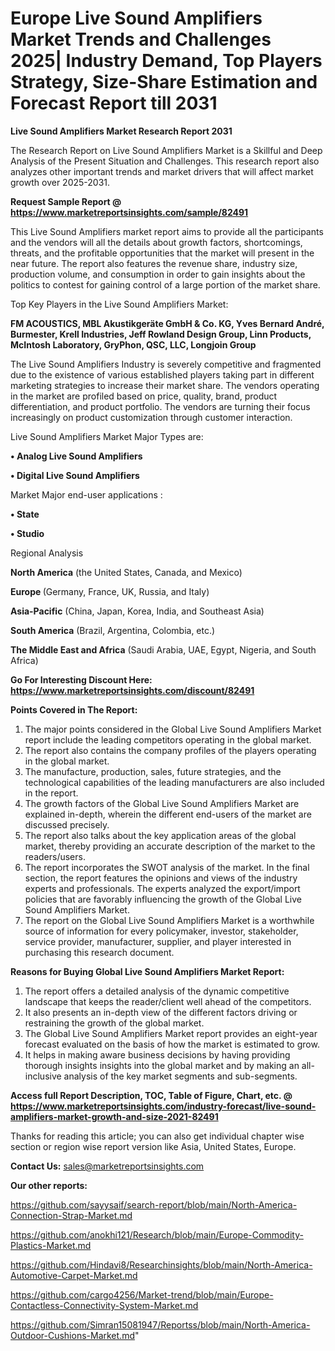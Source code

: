 # Europe Live Sound Amplifiers Market Trends and Challenges 2025| Industry Demand, Top Players Strategy, Size-Share Estimation and Forecast Report till 2031

<strong>Live Sound Amplifiers Market Research Report 2031</strong>

The Research Report on Live Sound Amplifiers Market is a Skillful and Deep Analysis of the Present Situation and Challenges. This research report also analyzes other important trends and market drivers that will affect market growth over 2025-2031.

<strong>Request Sample Report @ <a href=https://www.marketreportsinsights.com/sample/82491>https://www.marketreportsinsights.com/sample/82491</a></strong>

This Live Sound Amplifiers market report aims to provide all the participants and the vendors will all the details about growth factors, shortcomings, threats, and the profitable opportunities that the market will present in the near future. The report also features the revenue share, industry size, production volume, and consumption in order to gain insights about the politics to contest for gaining control of a large portion of the market share.

Top Key Players in the Live Sound Amplifiers Market:

<strong>FM ACOUSTICS, MBL Akustikgeräte GmbH & Co. KG, Yves Bernard André, Burmester, Krell Industries, Jeff Rowland Design Group, Linn Products, McIntosh Laboratory, GryPhon, QSC, LLC, Longjoin Group</strong>

The Live Sound Amplifiers Industry is severely competitive and fragmented due to the existence of various established players taking part in different marketing strategies to increase their market share. The vendors operating in the market are profiled based on price, quality, brand, product differentiation, and product portfolio. The vendors are turning their focus increasingly on product customization through customer interaction.

Live Sound Amplifiers Market Major Types are:

<strong>• Analog Live Sound Amplifiers

• Digital Live Sound Amplifiers</strong>

Market Major end-user applications :

<strong>• State

• Studio</strong>

Regional Analysis

</u><strong><b>North America</b></strong> (the United States, Canada, and Mexico)

<strong><b>Europe </b></strong>(Germany, France, UK, Russia, and Italy)

<strong><b>Asia-Pacific</b></strong> (China, Japan, Korea, India, and Southeast Asia)

<strong><b>South America</b></strong> (Brazil, Argentina, Colombia, etc.)

<strong><b>The Middle East and Africa</b></strong> (Saudi Arabia, UAE, Egypt, Nigeria, and South Africa)

<strong>Go For Interesting Discount Here: <a href=https://www.marketreportsinsights.com/discount/82491>https://www.marketreportsinsights.com/discount/82491</a></strong>

<strong>Points Covered in The Report:</strong>
<ol>
  <li>The major points considered in the Global Live Sound Amplifiers Market report include the leading competitors operating in the global market.</li>
  <li>The report also contains the company profiles of the players operating in the global market.</li>
  <li>The manufacture, production, sales, future strategies, and the technological capabilities of the leading manufacturers are also included in the report.</li>
  <li>The growth factors of the Global Live Sound Amplifiers Market are explained in-depth, wherein the different end-users of the market are discussed precisely.</li>
  <li>The report also talks about the key application areas of the global market, thereby providing an accurate description of the market to the readers/users.</li>
  <li>The report incorporates the SWOT analysis of the market. In the final section, the report features the opinions and views of the industry experts and professionals. The experts analyzed the export/import policies that are favorably influencing the growth of the Global Live Sound Amplifiers Market.</li>
  <li>The report on the Global Live Sound Amplifiers Market is a worthwhile source of information for every policymaker, investor, stakeholder, service provider, manufacturer, supplier, and player interested in purchasing this research document.</li>
</ol>
<strong>Reasons for Buying Global Live Sound Amplifiers Market Report:</strong>

<ol>
  <li>The report offers a detailed analysis of the dynamic competitive landscape that keeps the reader/client well ahead of the competitors.</li>
  <li>It also presents an in-depth view of the different factors driving or restraining the growth of the global market.</li>
  <li>The Global Live Sound Amplifiers Market report provides an eight-year forecast evaluated on the basis of how the market is estimated to grow.</li>
  <li>It helps in making aware business decisions by having providing thorough insights insights into the global market and by making an all-inclusive analysis of the key market segments and sub-segments.</li>
</ol>
<strong>Access full Report Description, TOC, Table of Figure, Chart, etc. @ <a href=https://www.marketreportsinsights.com/industry-forecast/live-sound-amplifiers-market-growth-and-size-2021-82491>https://www.marketreportsinsights.com/industry-forecast/live-sound-amplifiers-market-growth-and-size-2021-82491</a></strong>


Thanks for reading this article; you can also get individual chapter wise section or region wise report version like Asia, United States, Europe.

<strong>Contact Us:</strong>
sales@marketreportsinsights.com

<strong>Our other reports:</strong>

<a href=https://github.com/sayysaif/search-report/blob/main/North-America-Connection-Strap-Market.md>https://github.com/sayysaif/search-report/blob/main/North-America-Connection-Strap-Market.md</a>

<a href=https://github.com/anokhi121/Research/blob/main/Europe-Commodity-Plastics-Market.md>https://github.com/anokhi121/Research/blob/main/Europe-Commodity-Plastics-Market.md</a>

<a href=https://github.com/Hindavi8/Researchinsights/blob/main/North-America-Automotive-Carpet-Market.md>https://github.com/Hindavi8/Researchinsights/blob/main/North-America-Automotive-Carpet-Market.md</a>

<a href=https://github.com/cargo4256/Market-trend/blob/main/Europe-Contactless-Connectivity-System-Market.md>https://github.com/cargo4256/Market-trend/blob/main/Europe-Contactless-Connectivity-System-Market.md</a>

<a href=https://github.com/Simran15081947/Reportss/blob/main/North-America-Outdoor-Cushions-Market.md>https://github.com/Simran15081947/Reportss/blob/main/North-America-Outdoor-Cushions-Market.md</a>"
